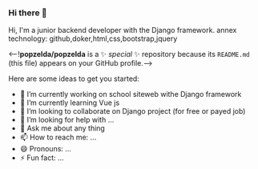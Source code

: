 ### Hi there 👋
Hi, I'm a junior backend developer with the Django framework.
annex technology: github,doker,html,css,bootstrap,jquery

 
<--!**popzelda/popzelda** is a ✨ _special_ ✨ repository because its `README.md` (this file) appears on your GitHub profile.-->

Here are some ideas to get you started:

- 🔭 I’m currently working on school siteweb withe Django framework
- 🌱 I’m currently learning Vue js
- 👯 I’m looking to collaborate on Django project (for free or payed job)
- 🤔 I’m looking for help with ...
- 💬 Ask me about any thing
- 📫 How to reach me: ...
- 😄 Pronouns: ...
- ⚡ Fun fact: ...
 
